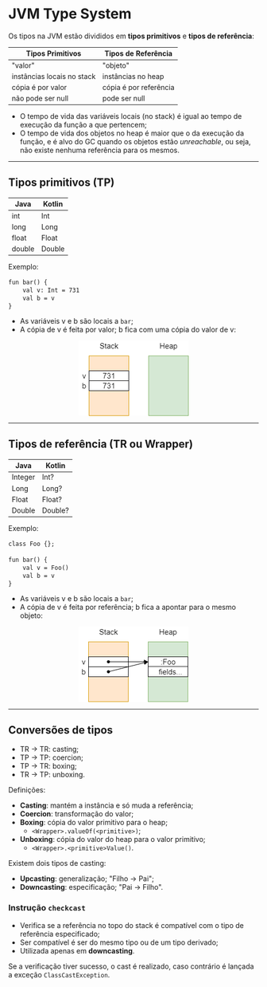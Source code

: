 # JVM Type System

Os tipos na JVM estão divididos em **tipos primitivos** e **tipos de referência**:

| Tipos Primitivos           | Tipos de Referência    |
| -------------------------- | ---------------------- |
| "valor"                    | "objeto"               |
| instâncias locais no stack | instâncias no heap     |
| cópia é por valor          | cópia é por referência |
| não pode ser null          | pode ser null          |

* O tempo de vida das variáveis locais (no stack) é igual ao tempo de execução da função a que pertencem;
* O tempo de vida dos objetos no heap é maior que o da execução da função, e é alvo do GC quando os objetos estão _unreachable_, ou seja, não existe nenhuma referência para os mesmos.

---

## Tipos primitivos (TP)

| Java   | Kotlin |
| ------ | ------ |
| int    | Int    |
| long   | Long   |
| float  | Float  |
| double | Double |


Exemplo:

```
fun bar() {
    val v: Int = 731
    val b = v
}
```

* As variáveis v e b são locais a `bar`;
* A cópia de v é feita por valor; b fica com uma cópia do valor de v:

<p align="center">
    <img src="./docs/primitive-types.png" alt="Primitive Types" align="center"/>
</p>

---

## Tipos de referência (TR ou Wrapper)

| Java    | Kotlin  |
| ------- | ------- |
| Integer | Int?    |
| Long    | Long?   |
| Float   | Float?  |
| Double  | Double? |


Exemplo:

```
class Foo {};

fun bar() {
    val v = Foo()
    val b = v
}
```

* As variáveis v e b são locais a `bar`;
* A cópia de v é feita por referência; b fica a apontar para o mesmo objeto:

<p align="center">
    <img src="./docs/reference-types.png" alt="Reference Types" align="center"/>
</p>

---

## Conversões de tipos

* TR -> TR: casting;
* TP -> TP: coercion;
* TP -> TR: boxing;
* TR -> TP: unboxing.

Definições:

* **Casting**: mantém a instância e só muda a referência;
* **Coercion**: transformação do valor;
* **Boxing**: cópia do valor primitivo para o heap;
  * `<Wrapper>.valueOf(<primitive>)`;
* **Unboxing**: cópia do valor do heap para o valor primitivo;
  * `<Wrapper>.<primitive>Value()`.

Existem dois tipos de casting:

* **Upcasting**: generalização; "Filho -> Pai";
* **Downcasting**: especificação; "Pai -> Filho".

### Instrução `checkcast`

* Verifica se a referência no topo do stack é compatível com o tipo de referência especificado;
* Ser compatível é ser do mesmo tipo ou de um tipo derivado;
* Utilizada apenas em **downcasting**.

Se a verificação tiver sucesso, o cast é realizado, caso contrário é lançada a exceção `ClassCastException`.
